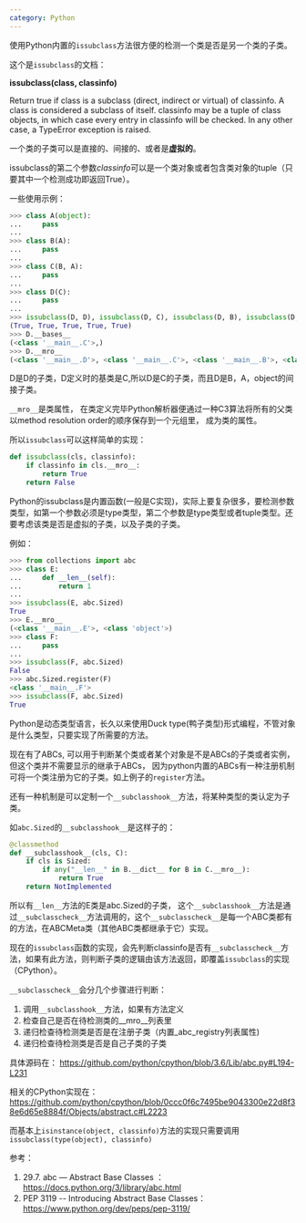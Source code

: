 ```yaml
---
category: Python
---
```


使用Python内置的`issubclass`方法很方便的检测一个类是否是另一个类的子类。

这个是`issubclass`的文档：

**issubclass(class, classinfo)**

Return true if class is a subclass (direct, indirect or virtual) of classinfo. A class is considered a subclass of itself. classinfo may be a tuple of class objects, in which case every entry in classinfo will be checked. In any other case, a TypeError exception is raised.

一个类的子类可以是直接的、间接的、或者是**虚拟的**。

issubclass的第二个参数*classinfo*可以是一个类对象或者包含类对象的tuple（只要其中一个检测成功即返回True）。

一些使用示例：

```python
>>> class A(object):
...     pass
...
>>> class B(A):
...     pass
...
>>> class C(B, A):
...     pass
...
>>> class D(C):
...     pass
...
>>> issubclass(D, D), issubclass(D, C), issubclass(D, B), issubclass(D, A), issubclass(D, object)
(True, True, True, True, True)
>>> D.__bases__
(<class '__main__.C'>,)
>>> D.__mro__
(<class '__main__.D'>, <class '__main__.C'>, <class '__main__.B'>, <class '__main__.A'>, <class 'object'>)
```
D是D的子类，D定义时的基类是C,所以D是C的子类，而且D是B，A，object的间接子类。

`__mro__`是类属性， 在类定义完毕Python解析器便通过一种C3算法将所有的父类以method resolution order的顺序保存到一个元组里， 成为类的属性。

所以`issubclass`可以这样简单的实现：

```Python
def issubclass(cls, classinfo):
    if classinfo in cls.__mro__:
        return True
    return False
```

Python的issubclass是内置函数(一般是C实现)，实际上要复杂很多，要检测参数类型，如第一个参数必须是type类型，第二个参数是type类型或者tuple类型。还要考虑该类是否是虚拟的子类，以及子类的子类。

例如：

```python
>>> from collections import abc
>>> class E:
...     def __len__(self):
...         return 1
...
>>> issubclass(E, abc.Sized)
True
>>> E.__mro__
(<class '__main__.E'>, <class 'object'>)
>>> class F:
...     pass
...
>>> issubclass(F, abc.Sized)
False
>>> abc.Sized.register(F)
<class '__main__.F'>
>>> issubclass(F, abc.Sized)
True
```

Python是动态类型语言，长久以来使用Duck type(鸭子类型)形式编程，不管对象是什么类型，只要实现了所需要的方法。

现在有了ABCs, 可以用于判断某个类或者某个对象是不是ABCs的子类或者实例，但这个类并不需要显示的继承于ABCs， 因为python内置的ABCs有一种注册机制可将一个类注册为它的子类。如上例子的`register`方法。

还有一种机制是可以定制一个`__subclasshook__`方法，将某种类型的类认定为子类。

如`abc.Sized`的`__subclasshook__`是这样子的：

```python
@classmethod
def __subclasshook__(cls, C):
    if cls is Sized:
        if any("__len__" in B.__dict__ for B in C.__mro__):
            return True
    return NotImplemented
```

所以有`__len__`方法的E类是abc.Sized的子类， 这个`__subclasshook__`方法是通过`__subclasscheck__`方法调用的，这个`__subclasscheck__`是每一个ABC类都有的方法，在ABCMeta类（其他ABC类都继承于它）实现。

现在的`issubclass`函数的实现，会先判断classinfo是否有`__subclasscheck__`方法，如果有此方法，则判断子类的逻辑由该方法返回，即覆盖`issubclass`的实现（CPython）。

`__subclasscheck__`会分几个步骤进行判断：
1. 调用`__subclasshook__`方法，如果有方法定义
2. 检查自己是否在待检测类的__mro__列表里
3. 递归检查待检测类是否是在注册子类（内置_abc_registry列表属性)
4. 递归检查待检测类是否是自己子类的子类

具体源码在： https://github.com/python/cpython/blob/3.6/Lib/abc.py#L194-L231

相关的CPython实现在： https://github.com/python/cpython/blob/0ccc0f6c7495be9043300e22d8f38e6d65e8884f/Objects/abstract.c#L2223


而基本上`isinstance(object, classinfo)`方法的实现只需要调用`issubclass(type(object), classinfo)`

参考：

1. 29.7. abc — Abstract Base Classes ： https://docs.python.org/3/library/abc.html
2. PEP 3119 -- Introducing Abstract Base Classes： https://www.python.org/dev/peps/pep-3119/
